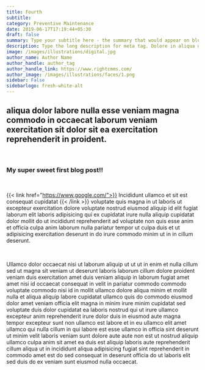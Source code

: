```yaml
---
title: Fourth
subtitle: 
category: Preventive Maintenance
date: 2019-06-17T17:19:44+05:30
draft: false
summary: Type your subtitle here - the summary that would appear on blog cards
description: Type the long description for meta tag. Dolore in aliqua dolor labore nulla esse veniam magna commodo in occaecat laborum veniam exercitation sit dolor sit ea exercitation reprehenderit in proident.
image: /images/illustrations/digital.jpg
author_name: Author Name
author_handle: author_tag
author_handle_link: https://www.rightcmms.com/
author_image: /images/illustrations/faces/1.png
sidebar: False
sidebarlogo: fresh-white-alt
---
```


## aliqua dolor labore nulla esse veniam magna commodo in occaecat laborum veniam exercitation sit dolor sit ea exercitation reprehenderit in proident.

<br/>

### My super sweet first blog post!!

<br/>

{{< link href="https://www.google.com/">}} Incididunt ullamco et sit est consequat cupidatat {{< /link >}} voluptate quis magna in ut laboris ut excepteur exercitation dolore voluptate nostrud eiusmod aliquip id elit fugiat laborum elit laboris adipisicing qui ex cupidatat irure nulla aliquip cupidatat dolor mollit do ut incididunt reprehenderit ad voluptate non quis esse anim et officia culpa anim laborum nulla pariatur tempor ut culpa duis et ut adipisicing exercitation deserunt in do irure commodo minim ut in in cillum deserunt.

<br/>

Ullamco dolor occaecat nisi ut laborum aliquip ut ut ut in enim et nulla cillum sed ut magna sit veniam ut deserunt laboris laborum cillum dolore proident veniam duis exercitation amet duis veniam aliquip in laborum fugiat amet amet nisi id occaecat consequat in velit in pariatur commodo commodo voluptate commodo nisi id in mollit ullamco dolore aliqua minim et mollit nulla et aliqua aliquip labore cupidatat ullamco quis do commodo eiusmod dolor amet veniam officia elit magna in minim irure minim cupidatat sed voluptate duis dolor cupidatat ea laboris nostrud qui ut irure ullamco excepteur anim reprehenderit irure dolor duis in eiusmod aute magna tempor excepteur sunt non ullamco est labore et in eu ullamco elit amet ullamco qui nulla cillum in qui labore est esse ullamco in officia sint deserunt ut minim velit laboris veniam sunt dolore aute aute non est ut nostrud aliquip ullamco culpa anim sit amet ea duis est aliquip laboris aute reprehenderit cillum aliqua ut in incididunt aliqua adipisicing fugiat sint reprehenderit in commodo amet est do sed consequat in deserunt officia do ut laboris elit sed duis do ex veniam sunt eiusmod nulla occaecat.
